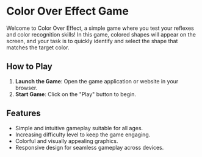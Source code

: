 # Color Over Effect Game

Welcome to Color Over Effect, a simple game where you test your reflexes and color recognition skills! In this game, colored shapes will appear on the screen, and your task is to quickly identify and select the shape that matches the target color.

## How to Play

1. **Launch the Game**: Open the game application or website in your browser.
2. **Start Game**: Click on the "Play" button to begin.

## Features

- Simple and intuitive gameplay suitable for all ages.
- Increasing difficulty level to keep the game engaging.
- Colorful and visually appealing graphics.
- Responsive design for seamless gameplay across devices.
